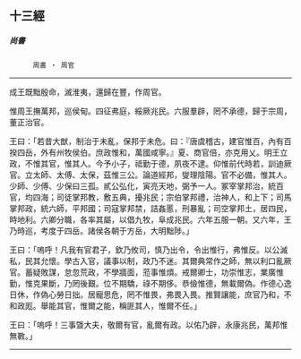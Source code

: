 

## 十三經

##### 尚書
　　　`周書 ‧ 周官`

* * *

成王既黜殷命，滅淮夷，還歸在豐，作周官。

惟周王撫萬邦，巡侯甸。四征弗庭，綏厥兆民。六服羣辟，罔不承德，歸于宗周，董正治官。

王曰：「若昔大猷，制治于未亂，保邦于未危。曰：『唐虞稽古，建官惟百，內有百揆四岳，外有州牧侯伯。庶政惟和，萬國咸寧。』夏、商官倍，亦克用乂。明王立政，不惟其官，惟其人。今予小子，祗勤于德，夙夜不逮。仰惟前代時若，訓迪厥官。立太師、太傅、太保，茲惟三公。論道經邦，燮理陰陽。官不必備，惟其人。少師、少傅、少保曰三孤。貳公弘化，寅亮天地，弼予一人。冢宰掌邦治，統百官，均四海；司徒掌邦教，敷五典，擾兆民；宗伯掌邦禮，治神人，和上下；司馬掌邦政，統六師，平邦國；司寇掌邦禁，詰姦慝，刑暴亂；司空掌邦土，居四民，時地利。六卿分職，各率其屬，以倡九牧，阜成兆民。六年五服一朝。又六年，王乃時巡，考度于四岳。諸侯各朝于方岳，大明黜陟。」

王曰：「嗚呼！凡我有官君子，欽乃攸司，慎乃出令，令出惟行，弗惟反。以公滅私，民其允懷。學古入官，議事以制，政乃不迷。其爾典常作之師，無以利口亂厥官。蓄疑敗謀，怠忽荒政，不學牆面，蒞事惟煩。戒爾卿士，功崇惟志，業廣惟勤，惟克果斷，乃罔後艱。位不期驕，祿不期侈。恭儉惟德，無載爾偽。作德心逸日休，作偽心勞日拙。居寵思危，罔不惟畏，弗畏入畏。推賢讓能，庶官乃和，不和政厖。舉能其官，惟爾之能，稱匪其人，惟爾不任。」

王曰：「嗚呼！三事曁大夫，敬爾有官，亂爾有政。以佑乃辟，永康兆民，萬邦惟無斁。」

* * *

